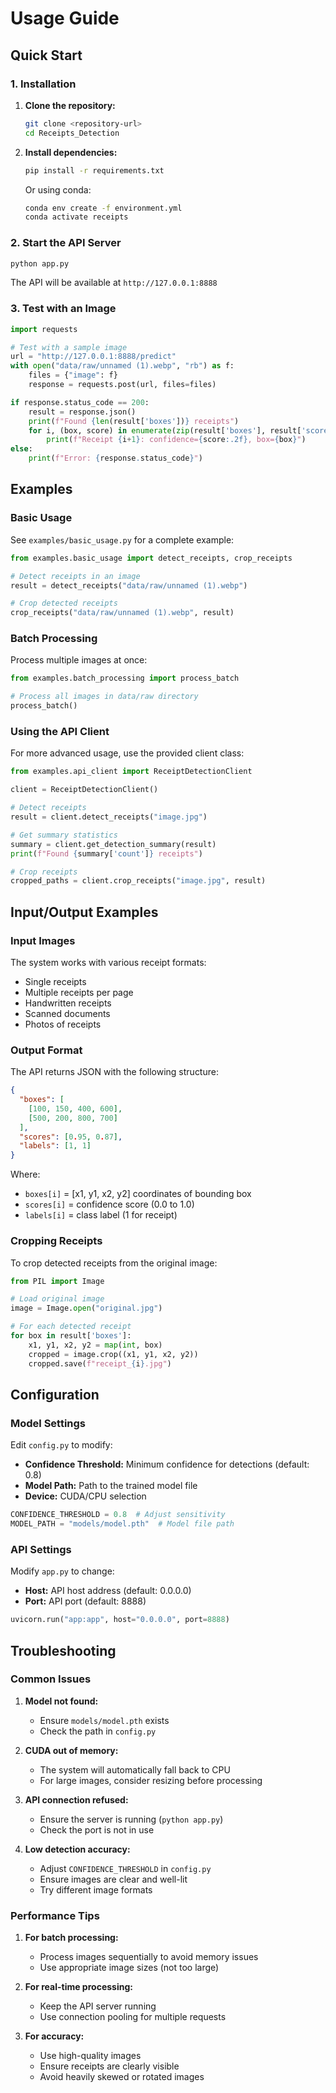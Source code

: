# Usage Guide

## Quick Start

### 1. Installation

1. **Clone the repository:**
   ```bash
   git clone <repository-url>
   cd Receipts_Detection
   ```

2. **Install dependencies:**
   ```bash
   pip install -r requirements.txt
   ```

   Or using conda:
   ```bash
   conda env create -f environment.yml
   conda activate receipts
   ```

### 2. Start the API Server

```bash
python app.py
```

The API will be available at `http://127.0.0.1:8888`

### 3. Test with an Image

```python
import requests

# Test with a sample image
url = "http://127.0.0.1:8888/predict"
with open("data/raw/unnamed (1).webp", "rb") as f:
    files = {"image": f}
    response = requests.post(url, files=files)

if response.status_code == 200:
    result = response.json()
    print(f"Found {len(result['boxes'])} receipts")
    for i, (box, score) in enumerate(zip(result['boxes'], result['scores'])):
        print(f"Receipt {i+1}: confidence={score:.2f}, box={box}")
else:
    print(f"Error: {response.status_code}")
```

## Examples

### Basic Usage

See `examples/basic_usage.py` for a complete example:

```python
from examples.basic_usage import detect_receipts, crop_receipts

# Detect receipts in an image
result = detect_receipts("data/raw/unnamed (1).webp")

# Crop detected receipts
crop_receipts("data/raw/unnamed (1).webp", result)
```

### Batch Processing

Process multiple images at once:

```python
from examples.batch_processing import process_batch

# Process all images in data/raw directory
process_batch()
```

### Using the API Client

For more advanced usage, use the provided client class:

```python
from examples.api_client import ReceiptDetectionClient

client = ReceiptDetectionClient()

# Detect receipts
result = client.detect_receipts("image.jpg")

# Get summary statistics
summary = client.get_detection_summary(result)
print(f"Found {summary['count']} receipts")

# Crop receipts
cropped_paths = client.crop_receipts("image.jpg", result)
```

## Input/Output Examples

### Input Images

The system works with various receipt formats:
- Single receipts
- Multiple receipts per page
- Handwritten receipts
- Scanned documents
- Photos of receipts

### Output Format

The API returns JSON with the following structure:

```json
{
  "boxes": [
    [100, 150, 400, 600],
    [500, 200, 800, 700]
  ],
  "scores": [0.95, 0.87],
  "labels": [1, 1]
}
```

Where:
- `boxes[i]` = [x1, y1, x2, y2] coordinates of bounding box
- `scores[i]` = confidence score (0.0 to 1.0)
- `labels[i]` = class label (1 for receipt)

### Cropping Receipts

To crop detected receipts from the original image:

```python
from PIL import Image

# Load original image
image = Image.open("original.jpg")

# For each detected receipt
for box in result['boxes']:
    x1, y1, x2, y2 = map(int, box)
    cropped = image.crop((x1, y1, x2, y2))
    cropped.save(f"receipt_{i}.jpg")
```

## Configuration

### Model Settings

Edit `config.py` to modify:

- **Confidence Threshold:** Minimum confidence for detections (default: 0.8)
- **Model Path:** Path to the trained model file
- **Device:** CUDA/CPU selection

```python
CONFIDENCE_THRESHOLD = 0.8  # Adjust sensitivity
MODEL_PATH = "models/model.pth"  # Model file path
```

### API Settings

Modify `app.py` to change:

- **Host:** API host address (default: 0.0.0.0)
- **Port:** API port (default: 8888)

```python
uvicorn.run("app:app", host="0.0.0.0", port=8888)
```

## Troubleshooting

### Common Issues

1. **Model not found:**
   - Ensure `models/model.pth` exists
   - Check the path in `config.py`

2. **CUDA out of memory:**
   - The system will automatically fall back to CPU
   - For large images, consider resizing before processing

3. **API connection refused:**
   - Ensure the server is running (`python app.py`)
   - Check the port is not in use

4. **Low detection accuracy:**
   - Adjust `CONFIDENCE_THRESHOLD` in `config.py`
   - Ensure images are clear and well-lit
   - Try different image formats

### Performance Tips

1. **For batch processing:**
   - Process images sequentially to avoid memory issues
   - Use appropriate image sizes (not too large)

2. **For real-time processing:**
   - Keep the API server running
   - Use connection pooling for multiple requests

3. **For accuracy:**
   - Use high-quality images
   - Ensure receipts are clearly visible
   - Avoid heavily skewed or rotated images
